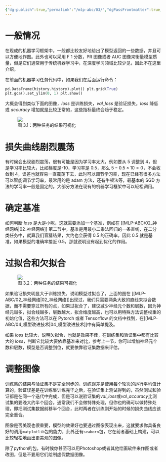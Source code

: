 ```yaml
---
{"dg-publish":true,"permalink":"/mlp-abc/03/","dgPassFrontmatter":true,"created":"2023-08-27T21:10:48.029+08:00"}
---
```


# 一般情况

在现成的机器学习框架中，一般都比较友好地给出了模型返回的一些数据，并且可以方便地作图。此外也可以采用 F 1 分数，PR 图像或者 AUC 图像来衡量模型质量，但是它们通常用于传统机器学习中，在深度学习领域比较少见，因此不在这里介绍。

在前面的机器学习任务代码中，如果我们在后面运行命令：

``` python
pd.DataFrame(history.history).plot() plt.grid(True)
plt.gca().set_ylim(0, 1) plt.show()
```

大概会得到类似下面的图像，$loss$ 是训练损失，$val\_loss$ 是验证损失，$loss$ 降低或 $accuracy$ 增加就是比较正常的，这些指标最终会趋于稳定。

<figure>
<img src="https://s2.loli.net/2023/08/28/TQEfItWzbFSBa4y.jpg"/>
<figcaption>图 3.1：两种任务的结果可视化</figcaption>
</figure>

# 损失曲线剧烈震荡

有时候会出现剧烈震荡，很有可能是因为学习率太大，例如要从 5 调整到 4，但是学习率比较大，比如梯度是-10，学习率是 0.5，那么 $5-0.5×10=0$，不会收敛到 4，误差也就容易一直震荡下去，此时可以调节学习率，现在已经有很多方法可以智能调节学习率，最常用的是 adam 方法，还有牛顿法等，最基本的 SGD 方法的学习率一般是固定的，大部分方法在现有的机器学习框架中可以轻松调用。

# 确定基准

如何判断 $loss$ 是大是小呢，这就需要添加一个基准，例如在 [[MLP-ABC/02_神经网络\|02_神经网络]] 第二节中，基准是用最小二乘法回归的一条直线，在二分类任务中，就算我们盲猜结果，大约也会获得 0.5 的正确率，因此 0.5 就是基准，如果模型的准确率接近 0.5，那就说明没有起到优化的作用。

# 过拟合和欠拟合

<figure>
<img src="https://s2.loli.net/2023/08/27/QhxLIDJnUZFiMm6.jpg"/>
<figcaption>图 3.2：两种任务的结果可视化</figcaption>
</figure>

如果验证损失明显大于训练损失，说明模型过拟合了，上面的图在 [[MLP-ABC/02_神经网络\|02_神经网络]]出现过，我们只需要两条大致的直线来拟合数据，而不需要穿过所有的点，如果过拟合了，建议减少神经元个数和层数，因为神经元越多，拟合线越多，层数越大，拟合维度越高，也可以用特殊方法调整权重的初始化值，这些方法可以在 Pytorch 或者 Tensorflow 的文档中找到，在[[MLP-ABC/04_模型改进技术\|04_模型改进技术]]中有简单提及。

如果 $loss$ 比较大，说明欠拟合，也就是效果不佳，在训练集和验证集中都有比较大的 $loss$，判断它比较大要依靠基准来对比，参考上一节，你可以增加神经元个数和层数，模型是否调整到位，就要依靠验证集数据来评估。

# 调整图像

训练集的结果与验证集不是完全同步的，训练误差是使用每个轮次的运行平均值计算的，验证误差是在训练集训练完毕之后，在验证集上测试得到的，虽然测试和验证都是在同一个迭代中完成，但是可以说验证集的$val\_loss$或$val\_accuracy$比测试集的要晚大约半个回合，通常我们不会做特殊处理，但你也的确可以做特殊处理，即把测试集数据前移半个回合，此时两者在训练刚开始的时候的损失曲线应该完全重合。

图像是否美观也很重要，模型的效果好也要通过图像表现出来，这就要求你具备良好的调用`matplotlib`包的能力，此外还有`seaborn`包，它在前者基础上构建，可以比较轻松地画出更美观的图像。

除了python的包，有时候你甚至可以用Photoshop或者其他绘画软件来作图或者改图，但是不要用它们绘制虚假数据图像。